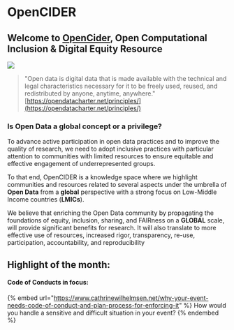 # OpenCIDER

## Welcome to [OpenCider](https://twitter.com/OpenCIDER), Open Computational Inclusion & Digital Equity Resource <a href="#welcome-to-opencider-open-computational-inclusion-and-digital-equity-resource" id="welcome-to-opencider-open-computational-inclusion-and-digital-equity-resource"></a>

![](.gitbook/assets/OpenCIDER\_Twitter.jpg)

> "Open data is digital data that is made available with the technical and legal characteristics necessary for it to be freely used, reused, and redistributed by anyone, anytime, anywhere." [https://opendatacharter.net/principles/](https://opendatacharter.net/principles/)

### Is Open Data a global concept or a privilege?

To advance active participation in open data practices and to improve the quality of research, we need to adopt inclusive practices with particular attention to communities with limited resources to ensure equitable and effective engagement of underrepresented groups.

To that end, OpenCIDER is a knowledge space where we highlight communities and resources related to several aspects under the umbrella of **Open Data** from a **global** perspective with a strong focus on Low-Middle Income countries (**LMICs**).

We believe that enriching the Open Data community by propagating the foundations of equity, inclusion, sharing, and FAIRness on a **GLOBAL** scale, will provide significant benefits for research. It will also translate to more effective use of resources, increased rigor, transparency, re-use, participation, accountability, and reproducibility

## Highlight of the month:

#### Code of Conducts in focus: <a href="#how-would-you-handle-a-sensitive-and-difficult-situation-at-your-event" id="how-would-you-handle-a-sensitive-and-difficult-situation-at-your-event"></a>

{% embed url="https://www.cathrinewilhelmsen.net/why-your-event-needs-code-of-conduct-and-plan-process-for-enforcing-it" %}
How would you handle a sensitive and difficult situation in your event?
{% endembed %}

